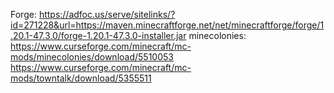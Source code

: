Forge: https://adfoc.us/serve/sitelinks/?id=271228&url=https://maven.minecraftforge.net/net/minecraftforge/forge/1.20.1-47.3.0/forge-1.20.1-47.3.0-installer.jar
minecolonies: https://www.curseforge.com/minecraft/mc-mods/minecolonies/download/5510053
https://www.curseforge.com/minecraft/mc-mods/towntalk/download/5355511
